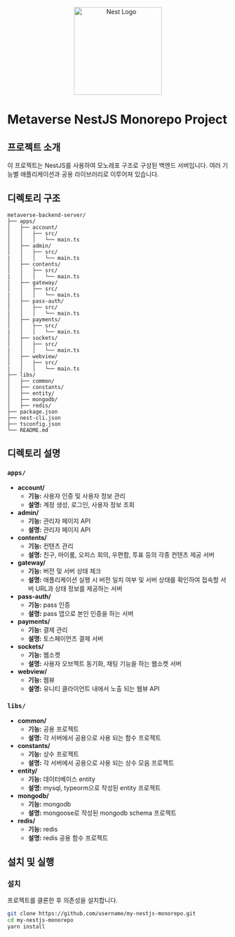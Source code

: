 <p align="center">
  <a href="http://nestjs.com/" target="blank"><img src="https://nestjs.com/img/logo-small.svg" width="200" alt="Nest Logo" /></a>
</p>

[circleci-image]: https://img.shields.io/circleci/build/github/nestjs/nest/master?token=abc123def456
[circleci-url]: https://circleci.com/gh/nestjs/nest

# Metaverse NestJS Monorepo Project

## 프로젝트 소개

이 프로젝트는 NestJS를 사용하여 모노레포 구조로 구성된 백엔드 서버입니다. 여러 기능별 애플리케이션과 공용 라이브러리로 이루어져 있습니다.

## 디렉토리 구조

```plaintext
metaverse-backend-server/
├── apps/
│   ├── account/
│   │   ├── src/
│   │   │   └── main.ts
│   ├── admin/
│   │   ├── src/
|   │   │   └── main.ts
│   ├── contents/
│   │   ├── src/
|   │   │   └── main.ts
│   ├── gateway/
│   │   ├── src/
|   │   │   └── main.ts
│   ├── pass-auth/
│   │   ├── src/
|   │   │   └── main.ts
│   ├── payments/
│   │   ├── src/
|   │   │   └── main.ts
│   ├── sockets/
│   │   ├── src/
|   │   │   └── main.ts
│   ├── webview/
│   │   ├── src/
|   │   │   └── main.ts
├── libs/
│   ├── common/
│   ├── constants/
│   ├── entity/
│   ├── mongodb/
│   ├── redis/
├── package.json
├── nest-cli.json
├── tsconfig.json
└── README.md
```

## 디렉토리 설명

### `apps/`

- **account/**
  - **기능:** 사용자 인증 및 사용자 정보 관리
  - **설명:** 계정 생성, 로그인, 사용자 정보 조회
- **admin/**
  - **기능:** 관리자 페이지 API
  - **설명:** 관리자 페이지 API
- **contents/**
  - **기능:** 컨텐츠 관리
  - **설명:** 친구, 마이룸, 오피스 회의, 우편함, 투표 등의 각종 컨텐츠 제공 서버
- **gateway/**
  - **기능:** 버전 및 서버 상태 체크
  - **설명:** 애플리케이션 실행 시 버전 일치 여부 및 서버 상태를 확인하여 접속할 서버 URL과 상태 정보를 제공하는 서버
- **pass-auth/**
  - **기능:** pass 인증
  - **설명:** pass 앱으로 본인 인증을 하는 서버
- **payments/**
  - **기능:** 결제 관리
  - **설명:** 토스페이먼츠 결제 서버
- **sockets/**
  - **기능:** 웹소켓
  - **설명:** 사용자 오브젝트 동기화, 채팅 기능을 하는 웹소켓 서버
- **webview/**
  - **기능:** 웹뷰
  - **설명:** 유니티 클라이언트 내에서 노출 되는 웹뷰 API 


### `libs/`
- **common/**
  - **기능:** 공용 프로젝트
  - **설명:** 각 서버에서 공용으로 사용 되는 함수 프로젝트
- **constants/**
  - **기능:** 상수 프로젝트
  - **설명:** 각 서버에서 공용으로 사용 되는 상수 모음 프로젝트
- **entity/**
  - **기능:** 데이터베이스 entity
  - **설명:** mysql, typeorm으로 작성된 entity 프로젝트
- **mongodb/**
  - **기능:** mongodb
  - **설명:** mongoose로 작성된 mongodb schema 프로젝트
- **redis/**
  - **기능:** redis
  - **설명:** redis 공용 함수 프로젝트


## 설치 및 실행

### 설치

프로젝트를 클론한 후 의존성을 설치합니다.

```bash
git clone https://github.com/username/my-nestjs-monorepo.git
cd my-nestjs-monorepo
yarn install
```
